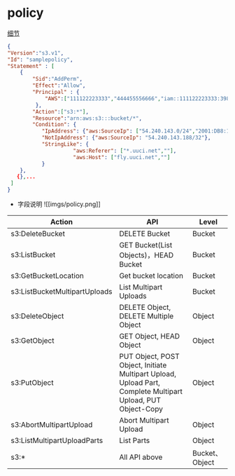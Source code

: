 # policy

[细节](https://docs.amazonaws.cn/AmazonS3/latest/userguide/access-policy-language-overview.html)

```json
{
"Version":"s3.v1", 
"Id": "samplepolicy",
"Statement" : [
    {
        "Sid":"AddPerm",  
        "Effect":"Allow", 
        "Principal" : {  
            "AWS":["111122223333","444455556666","iam::111122223333:3984935484"]
         },
        "Action":["s3:*"],  
        "Resource":"arn:aws:s3:::bucket/*",    
        "Condition": {   
           "IpAddress": {"aws:SourceIp": ["54.240.143.0/24","2001:DB8:1234:5678::/64","1.1.1.1"]},
           "NotIpAddress": {"aws:SourceIp": "54.240.143.188/32"},
           "StringLike": {
				     "aws:Referer": ["*.uuci.net",""],
				     "aws:Host": ["fly.uuci.net",""]			        
           }
    },
   {},...
 ]
}
```

* 字段说明
![[imgs/policy.png]]

|Action|API|Level|
|---|---|---|
|s3:DeleteBucket|DELETE Bucket|Bucket|
|s3:ListBucket|GET Bucket(List Objects)，HEAD Bucket|Bucket|
|s3:GetBucketLocation|Get bucket location|Bucket|
|s3:ListBucketMultipartUploads|List Multipart Uploads|Bucket|
|s3:DeleteObject|DELETE Object, DELETE Multiple Object|Object|
|s3:GetObject|GET Object, HEAD Object|Object|
|s3:PutObject|PUT Object, POST Object, Initiate Multipart Upload, Upload Part, Complete Multipart Upload, PUT Object-Copy|Object|
|s3:AbortMultipartUpload|Abort Multipart Upload|Object|
|s3:ListMultipartUploadParts|List Parts|Object|
|s3:*|All API above|Bucket、Object|
